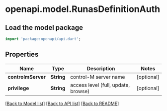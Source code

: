 # openapi.model.RunasDefinitionAuth

## Load the model package
```dart
import 'package:openapi/api.dart';
```

## Properties
Name | Type | Description | Notes
------------ | ------------- | ------------- | -------------
**controlmServer** | **String** | control-M server name | [optional] 
**privilege** | **String** | access level (full, update, browse) | [optional] 

[[Back to Model list]](../README.md#documentation-for-models) [[Back to API list]](../README.md#documentation-for-api-endpoints) [[Back to README]](../README.md)


